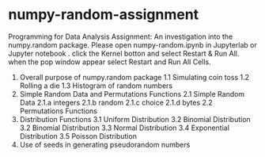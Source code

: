 # numpy-random-assignment
Programming for Data Analysis Assignment: An investigation into the numpy.random package. 
Please open numpy-random.ipynb in Jupyterlab or Jupyter notebook .
click the Kernel botton and select Restart & Run All. 
when the pop window appear select Restart and Run All Cells. 
1. Overall purpose of numpy.random package
    1.1 Simulating coin toss
    1.2 Rolling a die
    1.3 Histogram of random numbers 
2. Simple Random Data and Permutations Functions
    2.1 Simple Random Data
        2.1.a integers
        2.1.b random
        2.1.c choice
        2.1.d bytes
    2.2 Permutations Functions
3. Distribution Functions
    3.1 Uniform Distribution
    3.2 Binomial Distribution
    3.2 Binomial Distribution
    3.3 Normal Distribution
    3.4 Exponential Distribution
    3.5 Poisson Distribution
4. Use of seeds in generating pseudorandom numbers


